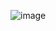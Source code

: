 ![image](https://user-images.githubusercontent.com/90767809/198092324-9a22179e-1dff-4ac8-a671-b8ebe59f5e8f.png)